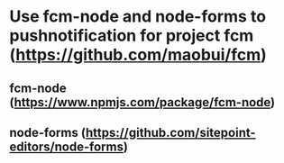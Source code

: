 # Use fcm-node and node-forms to pushnotification for project fcm (https://github.com/maobui/fcm)

## fcm-node (https://www.npmjs.com/package/fcm-node)
## node-forms (https://github.com/sitepoint-editors/node-forms)